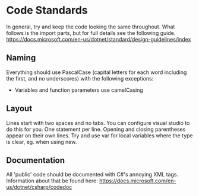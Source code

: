 # Code Standards

In general, try and keep the code looking the same throughout.
What follows is the import parts, but for full details see the following guide.
https://docs.microsoft.com/en-us/dotnet/standard/design-guidelines/index

## Naming
Everything should use PascalCase (capital letters for each word including the
first, and no underscores) with the following exceptions:
- Variables and function parameters use camelCasing

## Layout
Lines start with two spaces and no tabs. You can configure visual studio to do
this for you.
One statement per line.
Opening and closing parentheses appear on their own lines.
Try and use var for local variables where the type is clear, eg. when using new.

## Documentation
All 'public' code should be documented with C#'s annoying XML tags. Information
about that be found here:
https://docs.microsoft.com/en-us/dotnet/csharp/codedoc
